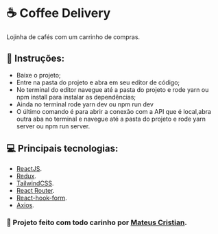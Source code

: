 # ☕ Coffee Delivery
Lojinha de cafés com um carrinho de compras.

## 📔 Instruções:

- Baixe o projeto;
- Entre na pasta do projeto e abra em seu editor de código;
- No terminal do editor navegue até a pasta do projeto e rode yarn ou npm install para instalar as dependências;
- Ainda no terminal rode yarn dev ou npm run dev
- O último comando é para abrir a conexão com a API que é local,abra outra aba no terminal e navegue até a pasta do projeto e rode yarn server ou npm run server.

## 💻 Principais tecnologias:

- [ReactJS](https://reactjs.org/).
- [Redux](https://redux.js.org/).
- [TailwindCSS](https://tailwindcss.com/).
- [React Router](https://reactrouter.com/en/main).
- [React-hook-form](https://react-hook-form.com/).
- [Axios](https://axios-http.com/ptbr/docs/intro).


### 💖 Projeto feito com todo carinho por [Mateus Cristian](https://www.linkedin.com/in/mateus-cristian-ferreira-de-paula-2520271a4/).
